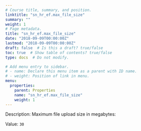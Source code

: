 ```yaml
---
# Course title, summary, and position.
linktitle: "sn_hr_ef.max_file_size"
summary: ""
weight: 1
# Page metadata.
title: "sn_hr_ef.max_file_size"
date: "2018-09-09T00:00:00Z"
lastmod: "2018-09-09T00:00:00Z"
draft: false  # Is this a draft? true/false
toc: true  # Show table of contents? true/false
type: docs  # Do not modify.

# Add menu entry to sidebar.
# - name: Declare this menu item as a parent with ID name.
# - weight: Position of link in menu.
menu:
  properties:
    parent: Properties
    name: "sn_hr_ef.max_file_size"
    weight: 1
---
```


Description: Maximum file upload size in megabytes:


Value: `30`